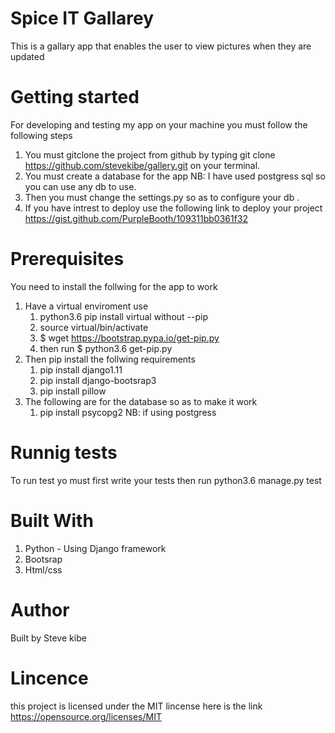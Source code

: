 # Spice IT Gallarey
This is a gallary app that enables the user to view pictures when they are updated

# Getting started
For developing and testing my app on your machine you must follow the following steps
1. You must gitclone the project from github by typing git clone https://github.com/stevekibe/gallery.git on your terminal.
2. You must create a database for the app NB: I have used postgress sql so you can use any db to use.
3. Then you must change the settings.py so as to configure your db .
4. If you have intrest to deploy use the following link to deploy your project https://gist.github.com/PurpleBooth/109311bb0361f32

# Prerequisites
You need to install the follwing for the app to work
1. Have a virtual enviroment use 
    1. python3.6 pip install virtual without --pip
    2. source virtual/bin/activate
    3. $ wget https://bootstrap.pypa.io/get-pip.py
    4. then run $ python3.6 get-pip.py
2. Then pip install the follwing requirements
    1. pip install django1.11
    2. pip install django-bootsrap3
    3. pip install pillow
3. The following are for the database so as to make it work
    1. pip install psycopg2
    NB: if using postgress

# Runnig tests
To run test yo must first write your tests then run python3.6 manage.py test

# Built With
1. Python - Using Django framework
2. Bootsrap
3. Html/css

# Author
Built by Steve kibe

# Lincence
this project is licensed under the MIT lincense here is the link  https://opensource.org/licenses/MIT